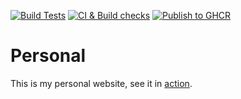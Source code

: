 [![Build Tests](https://github.com/jordojordo/personal/actions/workflows/run-tests.yml/badge.svg)](https://github.com/jordojordo/personal/actions/workflows/run-tests.yml) [![CI & Build checks](https://github.com/jordojordo/personal/actions/workflows/ci-tests.yml/badge.svg)](https://github.com/jordojordo/personal/actions/workflows/ci-tests.yml) [![Publish to GHCR](https://github.com/jordojordo/personal/actions/workflows/build-container.yml/badge.svg)](https://github.com/jordojordo/personal/actions/workflows/release-container.yml)

# Personal

This is my personal website, see it in [action](https://jordonleach.dev).
